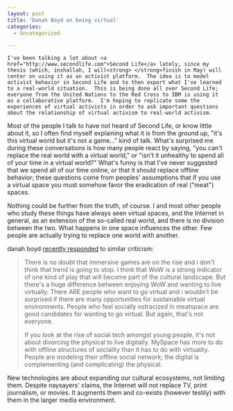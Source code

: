 ```yaml
---
layout: post
title: 'Danah Boyd on being virtual'
categories:
  - Uncategorized

---
```



    I've been talking a lot about <a href="http://www.secondlife.com">Second Life</a> lately, since my thesis (which, inshallah, I will<strong> </strong>finish in May) will center on using it as an activist platform.  The idea is to model activist behavior in Second Life and to then export what I've learned to a real-world situation.  This is being done all over Second Life; everyone from the United Nations to the Red Cross to IBM is using it as a collaborative platform.  I'm hoping to replicate some the experiences of virtual activists in order to ask important questions about the relationship of virtual activism to real-world activism.

Most of the people I talk to have not heard of Second Life, or know little about it, so I often find myself explaining what it is from the ground up, "it's this virtual world but it's not a game..." kind of talk.  What's surprised me during these conversations is how many people react by saying, "you can't replace the real world with a virtual world," or "isn't it unhealthy to spend all of your time in a virtual world?"  What's funny is that I've never suggested that we spend all of our time online, or that it should replace offline behavior; these questions come from peoples' assumptions that if you use a virtual space you must somehow favor the eradication of real ("meat") spaces.

Nothing could be further from the truth, of course.  I and most other people who study these things have always seen virtual spaces, and the Internet in general, as an extension of the so-called real world, and there is no division between the two.  What happens in one space influences the other.  Few people are actually trying to replace one world with another.

danah boyd <a href="http://www.zephoria.org/thoughts/archives/2006/12/15/on_being_virtua.html">recently responded</a> to similar criticism:
<blockquote>There is no doubt that immersive games are on the rise and i don't think that trend is going to stop. I think that WoW is a strong indicator of one kind of play that will become part of the cultural landscape. But there's a huge difference between enjoying WoW and wanting to live virtually. There ARE people who want to go virtual and i wouldn't be surprised if there are many opportunities for sustainable virtual environments. People who feel socially ostracized in meatspace are good candidates for wanting to go virtual. But again, that's not everyone.

If you look at the rise of social tech amongst young people, it's not about divorcing the physical to live digitally. MySpace has more to do with offline structures of sociality than it has to do with virtuality. People are modeling their offline social network; the digital is complementing (and complicating) the physical.</blockquote>
New technologies are about expanding our cultural ecosystems, not limiting them.  Despite naysayers' claims, the Internet will not replace TV, print journalism, or movies.  It augments them and co-exists (however testily) with them in the larger media environment.
  
